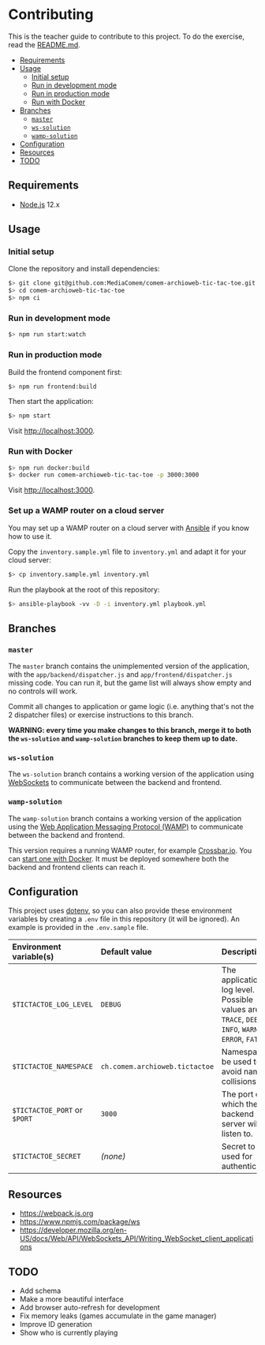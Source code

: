 # Contributing

This is the teacher guide to contribute to this project. To do the exercise,
read the [README.md](README.md).

<!-- START doctoc generated TOC please keep comment here to allow auto update -->
<!-- DON'T EDIT THIS SECTION, INSTEAD RE-RUN doctoc TO UPDATE -->


- [Requirements](#requirements)
- [Usage](#usage)
  - [Initial setup](#initial-setup)
  - [Run in development mode](#run-in-development-mode)
  - [Run in production mode](#run-in-production-mode)
  - [Run with Docker](#run-with-docker)
- [Branches](#branches)
  - [`master`](#master)
  - [`ws-solution`](#ws-solution)
  - [`wamp-solution`](#wamp-solution)
- [Configuration](#configuration)
- [Resources](#resources)
- [TODO](#todo)

<!-- END doctoc generated TOC please keep comment here to allow auto update -->



## Requirements

* [Node.js][node] 12.x



## Usage

### Initial setup

Clone the repository and install dependencies:

```bash
$> git clone git@github.com:MediaComem/comem-archioweb-tic-tac-toe.git
$> cd comem-archioweb-tic-tac-toe
$> npm ci
```

### Run in development mode

```bash
$> npm run start:watch
```

### Run in production mode

Build the frontend component first:

```bash
$> npm run frontend:build
```

Then start the application:

```bash
$> npm start
```
Visit [http://localhost:3000](http://localhost:3000).

### Run with Docker

```bash
$> npm run docker:build
$> docker run comem-archioweb-tic-tac-toe -p 3000:3000
```

Visit [http://localhost:3000](http://localhost:3000).

### Set up a WAMP router on a cloud server

You may set up a WAMP router on a cloud server with [Ansible][ansible] if you
know how to use it.

Copy the `inventory.sample.yml` file to `inventory.yml` and adapt it for your
cloud server:

```bash
$> cp inventory.sample.yml inventory.yml
```

Run the playbook at the root of this repository:

```bash
$> ansible-playbook -vv -D -i inventory.yml playbook.yml
```



## Branches

### `master`

The `master` branch contains the unimplemented version of the application, with
the `app/backend/dispatcher.js` and `app/frontend/dispatcher.js` missing code.
You can run it, but the game list will always show empty and no controls will
work.

Commit all changes to application or game logic (i.e. anything that's not the 2
dispatcher files) or exercise instructions to this branch.

**WARNING: every time you make changes to this branch, merge it to both the
`ws-solution` and `wamp-solution` branches to keep them up to date.**

### `ws-solution`

The `ws-solution` branch contains a working version of the application using
[WebSockets][ws] to communicate between the backend and frontend.

### `wamp-solution`

The `wamp-solution` branch contains a working version of the application using
the [Web Application Messaging Protocol (WAMP)][wamp] to communicate between the
backend and frontend.

This version requires a running WAMP router, for example
[Crossbar.io][crossbar]. You can [start one with Docker][crossbar-docker]. It
must be deployed somewhere both the backend and frontend clients can reach it.



## Configuration

This project uses [dotenv][dotenv], so you can also provide these environment
variables by creating a `.env` file in this repository (it will be ignored). An
example is provided in the `.env.sample` file.

Environment variable(s)      | Default value                  | Description
:--------------------------- | :----------------------------- | :---------------------------------------------------------------------------------------------------
`$TICTACTOE_LOG_LEVEL`       | `DEBUG`                        | The application's log level. Possible values are `TRACE`, `DEBUG`, `INFO`, `WARN`, `ERROR`, `FATAL`.
`$TICTACTOE_NAMESPACE`       | `ch.comem.archioweb.tictactoe` | Namespace to be used to avoid name collisions.
`$TICTACTOE_PORT` or `$PORT` | `3000`                         | The port on which the backend server will listen to.
`$TICTACTOE_SECRET`          | *(none)*                       | Secret to be used for authentication.



## Resources

* https://webpack.js.org
* https://www.npmjs.com/package/ws
* https://developer.mozilla.org/en-US/docs/Web/API/WebSockets_API/Writing_WebSocket_client_applications



## TODO

* Add schema
* Make a more beautiful interface
* Add browser auto-refresh for development
* Fix memory leaks (games accumulate in the game manager)
* Improve ID generation
* Show who is currently playing



[ansible]: https://www.ansible.com
[crossbar]: https://crossbar.io
[crossbar-docker]: https://crossbar.io/docs/Getting-Started/#starting-a-crossbar-io-router
[dotenv]: https://www.npmjs.com/package/dotenv
[node]: https://nodejs.org
[wamp]: https://wamp-proto.org
[ws]: https://en.wikipedia.org/wiki/WebSocket